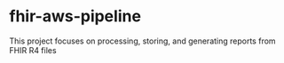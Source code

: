 # fhir-aws-pipeline
This project focuses on processing, storing, and generating reports from FHIR R4 files
